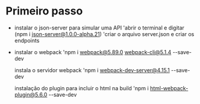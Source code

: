 # Primeiro passo
 
 * instalar o json-server para simular uma API
    'abrir o terminal e digitar (npm i json-server@1.0.0-alpha.21)
    'criar o arquivo server.json e criar os endpoints
 * instalar o webpack
    'npm i webpack@5.89.0 webpack-cli@5.1.4 --save-dev
    
    instala o servidor webpack
    'npm i webpack-dev-server@4.15.1 --save-dev

    instalação do plugin para incluir o html na build
    'npm i html-webpack-plugin@5.6.0 --save-dev